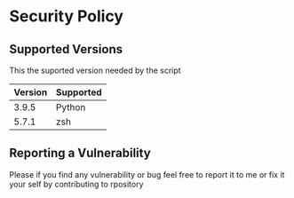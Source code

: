 # Security Policy

## Supported Versions

This the suported version needed by the script

| Version | Supported          |
| ------- | ------------------ |
| 3.9.5   | Python |
| 5.7.1   | zsh                |

## Reporting a Vulnerability

Please if you find any vulnerability or bug feel free to report it
to me or fix it your self by contributing to rpository
